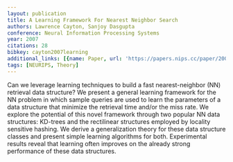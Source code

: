 ```yaml
---
layout: publication
title: A Learning Framework For Nearest Neighbor Search
authors: Lawrence Cayton, Sanjoy Dasgupta
conference: Neural Information Processing Systems
year: 2007
citations: 28
bibkey: cayton2007learning
additional_links: [{name: Paper, url: 'https://papers.nips.cc/paper/2007/hash/0d7de1aca9299fe63f3e0041f02638a3-Abstract.html'}]
tags: [NEURIPS, Theory]
---
```

Can we leverage learning techniques to build a fast nearest-neighbor (NN) retrieval data structure? We present a general learning framework for the NN problem in which sample queries are used to learn the parameters of a data structure that minimize the retrieval time and/or the miss rate. We explore the potential of this novel framework through two popular NN data structures: KD-trees and the rectilinear structures employed by locality sensitive hashing. We derive a generalization theory for these data structure classes and present simple learning algorithms for both. Experimental results reveal that learning often improves on the already strong performance of these data structures.